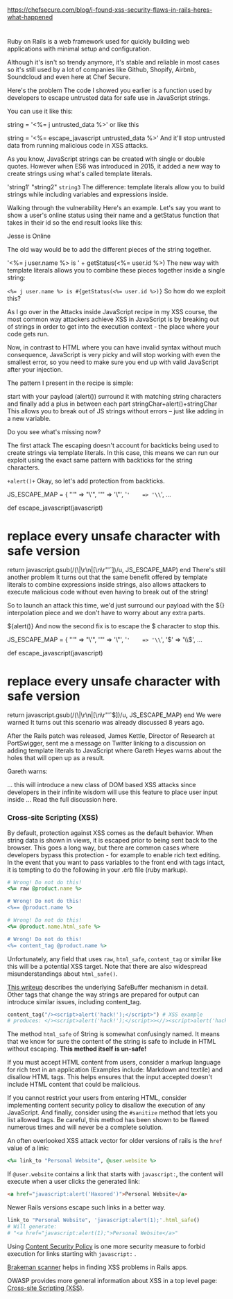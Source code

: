 

##
#
https://chefsecure.com/blog/i-found-xss-security-flaws-in-rails-heres-what-happened
#
##



Ruby on Rails is a web framework used for quickly building web applications with minimal setup and configuration.

Although it's isn't so trendy anymore, it's stable and reliable in most cases so it's still used by a lot of companies like Github, Shopify, Airbnb, Soundcloud and even here at Chef Secure.

Here's the problem
The code I showed you earlier is a function used by developers to escape untrusted data for safe use in JavaScript strings.

You can use it like this:

string = '<%= j untrusted_data %>'
or like this

string = '<%= escape_javascript untrusted_data %>'
And it'll stop untrusted data from running malicious code in XSS attacks.

As you know, JavaScript strings can be created with single or double quotes. However when ES6 was introduced in 2015, it added a new way to create strings using what's called template literals.

'string1'
"string2"
`string3`
The difference: template literals allow you to build strings while including variables and expressions inside.

Walking through the vulnerability
Here's an example. Let's say you want to show a user's online status using their name and a getStatus function that takes in their id so the end result looks like this:

Jesse is Online

The old way would be to add the different pieces of the string together.

'<%= j user.name %> is ' + getStatus(<%= user.id %>)
The new way with template literals allows you to combine these pieces together inside a single string:

`<%= j user.name %> is #{getStatus(<%= user.id %>)}`
So how do we exploit this?

As I go over in the Attacks inside JavaScript recipe in my XSS course, the most common way attackers achieve XSS in JavaScript is by breaking out of strings in order to get into the execution context - the place where your code gets run.

Now, in contrast to HTML where you can have invalid syntax without much consequence, JavaScript is very picky and will stop working with even the smallest error, so you need to make sure you end up with valid JavaScript after your injection.

The pattern I present in the recipe is simple:

start with your payload (alert())
surround it with matching string characters
and finally add a plus in between each part
stringChar+alert()+stringChar
This allows you to break out of JS strings without errors – just like adding in a new variable.

Do you see what's missing now?

The first attack
The escaping doesn't account for backticks being used to create strings via template literals. In this case, this means we can run our exploit using the exact same pattern with backticks for the string characters.

`+alert()+`
Okay, so let's add protection from backticks.

JS_ESCAPE_MAP = {
  "'"    => "\\'",
  '"'    => '\\"',
  '`'    => '\\`',
  ...

def escape_javascript(javascript)
  # replace every unsafe character with safe version
  return javascript.gsub(/(\\|\r\n|[\n\r"'`])/u, JS_ESCAPE_MAP)
end
There's still another problem
It turns out that the same benefit offered by template literals to combine expressions inside strings, also allows attackers to execute malicious code without even having to break out of the string!

So to launch an attack this time, we'd just surround our payload with the ${} interpolation piece and we don't have to worry about any extra parts.

${alert()}
And now the second fix is to escape the $ character to stop this.

JS_ESCAPE_MAP = {
  "'"    => "\\'",
  '"'    => '\\"',
  '`'    => '\\`',
  '$'    => '\\$',
  ...

def escape_javascript(javascript)
  # replace every unsafe character with safe version
  return javascript.gsub(/(\\|\r\n|[\n\r"'`$])/u, JS_ESCAPE_MAP)
end
We were warned
It turns out this scenario was already discussed 8 years ago.

After the Rails patch was released, James Kettle, Director of Research at PortSwigger, sent me a message on Twitter linking to a discussion on adding template literals to JavaScript where Gareth Heyes warns about the holes that will open up as a result.

Gareth warns:

... this will introduce a new class of DOM based XSS attacks since developers in their infinite wisdom will use this feature to place user input inside ...
Read the full discussion here.



### Cross-site Scripting (XSS)

By default, protection against XSS comes as the default behavior. When string data is shown in views, it is escaped prior to being sent back to the browser. This goes a long way, but there are common cases where developers bypass this protection - for example to enable rich text editing. In the event that you want to pass variables to the front end with tags intact, it is tempting to do the following in your .erb file (ruby markup).

``` ruby
# Wrong! Do not do this!
<%= raw @product.name %>

# Wrong! Do not do this!
<%== @product.name %>

# Wrong! Do not do this!
<%= @product.name.html_safe %>

# Wrong! Do not do this!
<%= content_tag @product.name %>
```

Unfortunately, any field that uses `raw`, `html_safe`, `content_tag` or similar like this will be a potential XSS target. Note that there are also widespread misunderstandings about `html_safe()`.

[This writeup](https://stackoverflow.com/questions/4251284/raw-vs-html-safe-vs-h-to-unescape-html) describes the underlying SafeBuffer mechanism in detail. Other tags that change the way strings are prepared for output can introduce similar issues, including content_tag.

``` ruby
content_tag("/><script>alert('hack!');</script>") # XSS example
# produces: </><script>alert('hack!');</script>><//><script>alert('hack!');</script>>
```

The method `html_safe` of String is somewhat confusingly named. It means that we know for sure the content of the string is safe to include in HTML without escaping. **This method itself is un-safe!**

If you must accept HTML content from users, consider a markup language for rich text in an application (Examples include: Markdown and textile) and disallow HTML tags. This helps ensures that the input accepted doesn't include HTML content that could be malicious.

If you cannot restrict your users from entering HTML, consider implementing content security policy to disallow the execution of any JavaScript. And finally, consider using the `#sanitize` method that lets you list allowed tags. Be careful, this method has been shown to be flawed numerous times and will never be a complete solution.

An often overlooked XSS attack vector for older versions of rails is the `href` value of a link:

``` ruby
<%= link_to "Personal Website", @user.website %>
```

If `@user.website` contains a link that starts with `javascript:`, the content will execute when a user clicks the generated link:

``` html
<a href="javascript:alert('Haxored')">Personal Website</a>
```

Newer Rails versions escape such links in a better way.

``` ruby
link_to "Personal Website", 'javascript:alert(1);'.html_safe()
# Will generate:
# "<a href="javascript:alert(1);">Personal Website</a>"
```

Using [Content Security Policy](https://developer.mozilla.org/en-US/docs/Web/HTTP/CSP) is one more security measure to forbid execution for links starting with `javascript:` .

[Brakeman scanner](https://github.com/presidentbeef/brakeman) helps in finding XSS problems in Rails apps.

OWASP provides more general information about XSS in a top level page: [Cross-site Scripting (XSS)](https://owasp.org/www-community/attacks/xss/).

##
##

